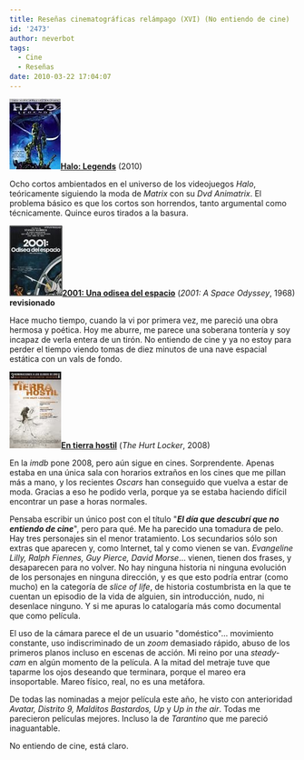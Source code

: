 ```yaml
---
title: Reseñas cinematográficas relámpago (XVI) (No entiendo de cine)
id: '2473'
author: neverbot
tags:
  - Cine
  - Reseñas
date: 2010-03-22 17:04:07
---
```


**![201003221649.jpg](./resenas-cinematograficas-relampago-xvi-no-entiendo-de-cine/201003221649.jpg)[Halo: Legends](http://www.imdb.com/title/tt1480660/)** (2010)

Ocho cortos ambientados en el universo de los videojuegos _Halo_, teóricamente siguiendo la moda de _Matrix_ con su _Dvd_ _Animatrix_. El problema básico es que los cortos son horrendos, tanto argumental como técnicamente. Quince euros tirados a la basura.

**![201003221651.jpg](./resenas-cinematograficas-relampago-xvi-no-entiendo-de-cine/201003221651.jpg)[2001: Una odisea del espacio](http://www.imdb.com/title/tt0062622/)** (_2001: A Space Odyssey_, 1968) **revisionado**

Hace mucho tiempo, cuando la vi por primera vez, me pareció una obra hermosa y poética. Hoy me aburre, me parece una soberana tontería y soy incapaz de verla entera de un tirón. No entiendo de cine y ya no estoy para perder el tiempo viendo tomas de diez minutos de una nave espacial estática con un vals de fondo.

**![201003221700.jpg](./resenas-cinematograficas-relampago-xvi-no-entiendo-de-cine/201003221700.jpg)[En tierra hostil](http://www.imdb.com/title/tt0887912/)** (_The Hurt Locker_, 2008)

En la _imdb_ pone 2008, pero aún sigue en cines. Sorprendente. Apenas estaba en una única sala con horarios extraños en los cines que me pillan más a mano, y los recientes _Oscars_ han conseguido que vuelva a estar de moda. Gracias a eso he podido verla, porque ya se estaba haciendo difícil encontrar un pase a horas normales.

Pensaba escribir un único post con el título "_**El día que descubrí que no entiendo de cine**_", pero para qué. Me ha parecido una tomadura de pelo. Hay tres personajes sin el menor tratamiento. Los secundarios sólo son extras que aparecen y, como Internet, tal y como vienen se van. _Evangeline Lilly, Ralph Fiennes, Guy Pierce, David Morse_... vienen, tienen dos frases, y desaparecen para no volver. No hay ninguna historia ni ninguna evolución de los personajes en ninguna dirección, y es que esto podría entrar (como mucho) en la categoría de _slice of life_, de historia costumbrista en la que te cuentan un episodio de la vida de alguien, sin introducción, nudo, ni desenlace ninguno. Y si me apuras lo catalogaría más como documental que como película.

El uso de la cámara parece el de un usuario "doméstico"... movimiento constante, uso indiscriminado de un _zoom_ demasiado rápido, abuso de los primeros planos incluso en escenas de acción. Mi reino por una _steady-cam_ en algún momento de la película. A la mitad del metraje tuve que taparme los ojos deseando que terminara, porque el mareo era insoportable. Mareo físico, real, no es una metáfora.

De todas las nominadas a mejor película este año, he visto con anterioridad _Avatar, Distrito 9, Malditos Bastardos, Up_ y _Up in the air_. Todas me parecieron películas mejores. Incluso la de _Tarantino_ que me pareció inaguantable.

No entiendo de cine, está claro.